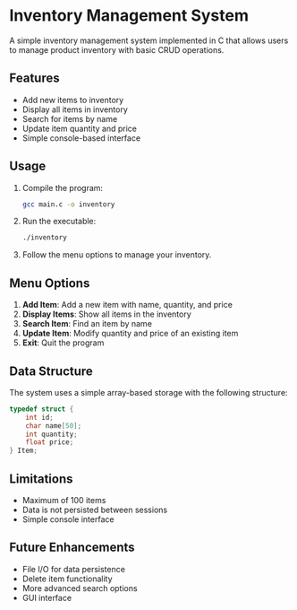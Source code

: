# Inventory Management System

A simple inventory management system implemented in C that allows users to manage product inventory with basic CRUD operations.

## Features

- Add new items to inventory
- Display all items in inventory
- Search for items by name
- Update item quantity and price
- Simple console-based interface

## Usage

1. Compile the program:
   ```bash
   gcc main.c -o inventory
   ```

2. Run the executable:
   ```bash
   ./inventory
   ```

3. Follow the menu options to manage your inventory.

## Menu Options

1. **Add Item**: Add a new item with name, quantity, and price
2. **Display Items**: Show all items in the inventory
3. **Search Item**: Find an item by name
4. **Update Item**: Modify quantity and price of an existing item
5. **Exit**: Quit the program

## Data Structure

The system uses a simple array-based storage with the following structure:
```c
typedef struct {
    int id;
    char name[50];
    int quantity;
    float price;
} Item;
```

## Limitations

- Maximum of 100 items
- Data is not persisted between sessions
- Simple console interface

## Future Enhancements

- File I/O for data persistence
- Delete item functionality
- More advanced search options
- GUI interface
